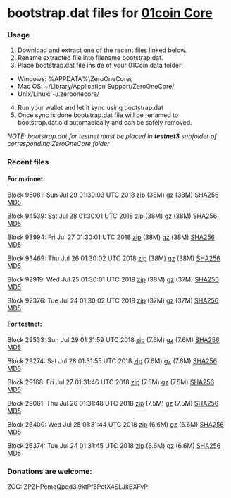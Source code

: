 # bootstrap.dat files for [01coin Core](https://01coin.io)

### Usage

1. Download and extract one of the recent files linked below.
2. Rename extracted file into filename bootstrap.dat.
3. Place bootstrap.dat file inside of your 01Coin data folder:
 - Windows: %APPDATA%\ZeroOneCore\
 - Mac OS: ~/Library/Application Support/ZeroOneCore/
 - Unix/Linux: ~/.zeroonecore/
4. Run your wallet and let it sync using bootstrap.dat
5. Once sync is done bootstrap.dat file will be renamed to bootstrap.dat.old automagically and can be safely removed.

_NOTE: bootstrap.dat for testnet must be placed in **testnet3** subfolder of corresponding ZeroOneCore folder_

### Recent files

#### For mainnet:

Block 95081: Sun Jul 29 01:30:03 UTC 2018 [zip](https://files.01coin.io/mainnet/2018-07-29/bootstrap.dat.zip) (38M) [gz](https://files.01coin.io/mainnet/2018-07-29/bootstrap.dat.tar.gz) (38M) [SHA256](https://files.01coin.io/mainnet/2018-07-29/sha256.txt) [MD5](https://files.01coin.io/mainnet/2018-07-29/md5.txt)

Block 94539: Sat Jul 28 01:30:01 UTC 2018 [zip](https://files.01coin.io/mainnet/2018-07-28/bootstrap.dat.zip) (38M) [gz](https://files.01coin.io/mainnet/2018-07-28/bootstrap.dat.tar.gz) (38M) [SHA256](https://files.01coin.io/mainnet/2018-07-28/sha256.txt) [MD5](https://files.01coin.io/mainnet/2018-07-28/md5.txt)

Block 93994: Fri Jul 27 01:30:01 UTC 2018 [zip](https://files.01coin.io/mainnet/2018-07-27/bootstrap.dat.zip) (38M) [gz](https://files.01coin.io/mainnet/2018-07-27/bootstrap.dat.tar.gz) (38M) [SHA256](https://files.01coin.io/mainnet/2018-07-27/sha256.txt) [MD5](https://files.01coin.io/mainnet/2018-07-27/md5.txt)

Block 93469: Thu Jul 26 01:30:02 UTC 2018 [zip](https://files.01coin.io/mainnet/2018-07-26/bootstrap.dat.zip) (38M) [gz](https://files.01coin.io/mainnet/2018-07-26/bootstrap.dat.tar.gz) (38M) [SHA256](https://files.01coin.io/mainnet/2018-07-26/sha256.txt) [MD5](https://files.01coin.io/mainnet/2018-07-26/md5.txt)

Block 92919: Wed Jul 25 01:30:01 UTC 2018 [zip](https://files.01coin.io/mainnet/2018-07-25/bootstrap.dat.zip) (38M) [gz](https://files.01coin.io/mainnet/2018-07-25/bootstrap.dat.tar.gz) (37M) [SHA256](https://files.01coin.io/mainnet/2018-07-25/sha256.txt) [MD5](https://files.01coin.io/mainnet/2018-07-25/md5.txt)

Block 92376: Tue Jul 24 01:30:02 UTC 2018 [zip](https://files.01coin.io/mainnet/2018-07-24/bootstrap.dat.zip) (37M) [gz](https://files.01coin.io/mainnet/2018-07-24/bootstrap.dat.tar.gz) (37M) [SHA256](https://files.01coin.io/mainnet/2018-07-24/sha256.txt) [MD5](https://files.01coin.io/mainnet/2018-07-24/md5.txt)


#### For testnet:

Block 29533: Sun Jul 29 01:31:59 UTC 2018 [zip](https://files.01coin.io/testnet/2018-07-29/bootstrap.dat.zip) (7.6M) [gz](https://files.01coin.io/testnet/2018-07-29/bootstrap.dat.tar.gz) (7.6M) [SHA256](https://files.01coin.io/testnet/2018-07-29/sha256.txt) [MD5](https://files.01coin.io/testnet/2018-07-29/md5.txt)

Block 29274: Sat Jul 28 01:31:55 UTC 2018 [zip](https://files.01coin.io/testnet/2018-07-28/bootstrap.dat.zip) (7.6M) [gz](https://files.01coin.io/testnet/2018-07-28/bootstrap.dat.tar.gz) (7.6M) [SHA256](https://files.01coin.io/testnet/2018-07-28/sha256.txt) [MD5](https://files.01coin.io/testnet/2018-07-28/md5.txt)

Block 29168: Fri Jul 27 01:31:46 UTC 2018 [zip](https://files.01coin.io/testnet/2018-07-27/bootstrap.dat.zip) (7.5M) [gz](https://files.01coin.io/testnet/2018-07-27/bootstrap.dat.tar.gz) (7.5M) [SHA256](https://files.01coin.io/testnet/2018-07-27/sha256.txt) [MD5](https://files.01coin.io/testnet/2018-07-27/md5.txt)

Block 29061: Thu Jul 26 01:31:48 UTC 2018 [zip](https://files.01coin.io/testnet/2018-07-26/bootstrap.dat.zip) (7.5M) [gz](https://files.01coin.io/testnet/2018-07-26/bootstrap.dat.tar.gz) (7.5M) [SHA256](https://files.01coin.io/testnet/2018-07-26/sha256.txt) [MD5](https://files.01coin.io/testnet/2018-07-26/md5.txt)

Block 26400: Wed Jul 25 01:31:44 UTC 2018 [zip](https://files.01coin.io/testnet/2018-07-25/bootstrap.dat.zip) (6.6M) [gz](https://files.01coin.io/testnet/2018-07-25/bootstrap.dat.tar.gz) (6.6M) [SHA256](https://files.01coin.io/testnet/2018-07-25/sha256.txt) [MD5](https://files.01coin.io/testnet/2018-07-25/md5.txt)

Block 26374: Tue Jul 24 01:31:45 UTC 2018 [zip](https://files.01coin.io/testnet/2018-07-24/bootstrap.dat.zip) (6.6M) [gz](https://files.01coin.io/testnet/2018-07-24/bootstrap.dat.tar.gz) (6.6M) [SHA256](https://files.01coin.io/testnet/2018-07-24/sha256.txt) [MD5](https://files.01coin.io/testnet/2018-07-24/md5.txt)


### Donations are welcome:

ZOC: ZPZHPcmoQpqd3j9ktPf5PetX4SLJkBXFyP
